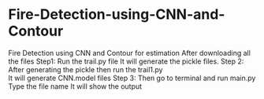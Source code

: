 # Fire-Detection-using-CNN-and-Contour

Fire Detection using CNN and Contour for estimation 
After downloading all the files 
Step1:
    Run the trail.py file
    It will generate the pickle files. 
Step 2:
    After generating the pickle then run the trail1.py  
    It will generate CNN.model files
Step 3:
    Then go to terminal and run main.py
    Type the file name 
    It will show the output
